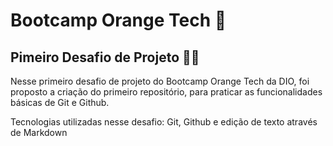 # Bootcamp Orange Tech :orange:

## Pimeiro Desafio de Projeto :man_technologist:

Nesse primeiro desafio de projeto do Bootcamp Orange Tech da DIO, foi proposto a criação do primeiro repositório, para praticar as funcionalidades básicas de Git e Github.

Tecnologias utilizadas nesse desafio: Git, Github e edição de texto através de Markdown
